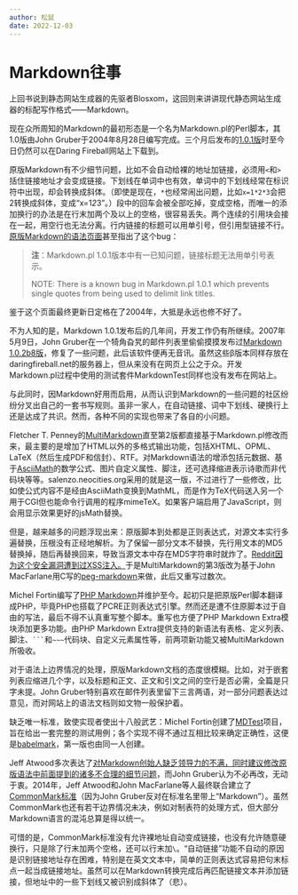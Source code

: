 ```yaml
---
author: 松鼠
date: 2022-12-03
---
```


# Markdown往事

上回书说到静态网站生成器的先驱者Blosxom，这回则来讲讲现代静态网站生成器的标配写作格式——Markdown。

现在众所周知的Markdown的最初形态是一个名为Markdown.pl的Perl脚本，其1.0版由John Gruber于2004年8月28日编写完成。三个月后发布的[1.0.1版](https://daringfireball.net/projects/markdown/)时至今日仍然可以在Daring Fireball网站上下载到。

原版Markdown有不少细节问题，比如不会自动给裸的地址加链接，必须用`<`和`>`括住链接地址才会变成链接。下划线在单词中也有效，单词中的下划线经常在标识符中出现，却会转换成斜体。（即使是现在，`*`也经常闹出问题，比如`x=1*2*3`会把2转换成斜体，变成“x=1*2*3”。）段中的回车会被全部吃掉，变成空格，而唯一的添加换行的办法是在行末加两个及以上的空格，很容易丢失。两个连续的引用块会接在一起，用空行也无法分离。行内链接的标题可以用单引号，但引用型链接不行。[原版Markdown的语法页面](https://daringfireball.net/projects/markdown/syntax)甚至指出了这个bug：

> **注**：Markdown.pl 1.0.1版本中有一已知问题，链接标题无法用单引号表示。
>
> NOTE: There is a known bug in Markdown.pl 1.0.1 which prevents single quotes from being used to delimit link titles.

鉴于这个页面最终更新日定格在了2004年，大抵是永远也修不好了。

不为人知的是，Markdown 1.0.1发布后的几年间，开发工作仍有所继续。2007年5月9日，John Gruber在一个犄角旮旯的邮件列表里偷偷摸摸发布过[Markdown 1.0.2b8版](http://daringfireball.net/projects/downloads/Markdown_1.0.2b8.tbz)，修复了一些问题，此后该软件便再无音讯。虽然这些β版本同样存放在daringfireball.net的服务器上，但从来没有在网页上公之于众。开发Markdown.pl过程中使用的测试套件MarkdownTest同样也没有发布在网站上。

与此同时，因Markdown好用而启用，从而认识到Markdown的一些问题的社区纷纷分叉出自己的一套书写规则。虽非一家人，在自动链接、词中下划线、硬换行上还是达成了共识。然而，各种不同的实现也带来了各自的小问题。

Fletcher T. Penney的[MultiMarkdown](https://fletcherpenney.net/multimarkdown/)直至第2版都直接基于Markdown.pl修改而来，最主要的是增加了HTML以外的多格式输出功能，包括XHTML、OPML、LaTeX（然后生成PDF和信封）、RTF。对Markdown语法的增添包括元数据、基于[AsciiMath](http://asciimath.org/)的数学公式、图片自定义属性、脚注，还可选择缩进表示诗歌而非代码块等等。salenzo.neocities.org采用的就是这一版，不过进行了一些修改，比如使公式内容不是经由AsciiMath变换到MathML，而是作为TeX代码送入另一个用于CGI但也能命令行调用的程序mimeTeX。如果客户端启用了JavaScript，则会用显示效果更好的jsMath替换。

但是，越来越多的问题浮现出来：原版脚本到处都是正则表达式，对源文本实行多遍替换，压根没有正经地解析。为了保留一部分文本不替换，先行用文本的MD5替换掉，随后再替换回来，导致当源文本中存在MD5字符串时就炸了。[Reddit因为这个安全漏洞遭到过XSS注入。](https://web.archive.org/web/0/http://blog.reddit.com/2009/09/we-had-some-bugs-and-it-hurt-us.html)于是MultiMarkdown的第3版改为基于John MacFarlane用C写的[peg-markdown](https://github.com/jgm/peg-markdown)来做，此后又重写过数次。

Michel Fortin编写了[PHP Markdown](https://michelf.ca/projects/php-markdown/)并维护至今。起初只是把原版Perl脚本翻译成PHP，毕竟PHP也搭载了PCRE正则表达式引擎。然而还是遭不住原脚本过于自由的写法，最后不得不认真重写整个脚本。重写也方便了PHP Markdown Extra模块添加更多功能。由PHP Markdown Extra提供支持的新语法有表格、定义列表、脚注、` ``` `和`~~~`代码块、自定义元素属性等，前两项新功能又被MultiMarkdown所吸收。

对于语法上边界情况的处理，原版Markdown文档的态度很模糊。比如，对于嵌套列表应缩进几个字，以及标题和正文、正文和引文之间的空行是否必需，全篇是只字未提。John Gruber特别喜欢在邮件列表里留下三言两语，对一部分问题表达过意见，而对网站上的语法文档则如文物一般保护着。

缺乏唯一标准，致使实现者使出十八般武艺：Michel Fortin创建了[MDTest](https://github.com/michelf/mdtest)项目，旨在给出一套完整的测试用例；各个实现不得不通过互相比较来确定正确性，这便是[babelmark](https://babelmark.github.io/)，第一版也由同一人创建。

Jeff Atwood多次表达了[对Markdown创始人缺乏领导力的不满，同时建议修改原版语法中前面提到的诸多不合理的细节问题](https://blog.codinghorror.com/the-future-of-markdown/)，而John Gruber认为不必再改，无动于衷。2014年，Jeff Atwood和John MacFarlane等人最终联合建立了[CommonMark标准](https://commonmark.org/)（因为John Gruber反对在标准名里带上“Markdown”）。虽然CommonMark也还有若干边界情况未决，例如对制表符的处理方式，但大部分Markdown语言的混沌总算是得以统一。

可惜的是，CommonMark标准没有允许裸地址自动变成链接，也没有允许随意硬换行，只是除了行末加两个空格，还可以行末加`\`。“自动链接”功能不自动的原因是识别链接地址存在困难，特别是在英文文本中，简单的正则表达式容易把句末标点一起当成链接地址。虽然可以在Markdown转换完成后再匹配链接文本并添加链接，但地址中的一些下划线又被识别成斜体了（悲）。
